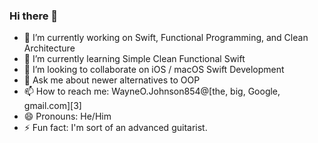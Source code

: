 ### Hi there 👋

<!--
**Quokka47Prime/Quokka47Prime** is a ✨ _special_ ✨ repository because its `README.md` (this file) appears on your GitHub profile.
-->


- 🔭 I’m currently working on Swift, Functional Programming, and Clean Architecture
- 🌱 I’m currently learning Simple Clean Functional Swift
- 👯 I’m looking to collaborate on iOS / macOS Swift Development
- 💬 Ask me about newer alternatives to OOP
- 📫 How to reach me: WayneO.Johnson854@[the, big, Google, gmail.com][3]
- 😄 Pronouns: He/Him
- ⚡ Fun fact: I'm sort of an advanced guitarist.

